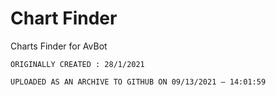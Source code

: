 
# Chart Finder

Charts Finder for AvBot

```ORIGINALLY CREATED : 28/1/2021```

`UPLOADED AS AN ARCHIVE TO GITHUB ON 09/13/2021 — 14:01:59`